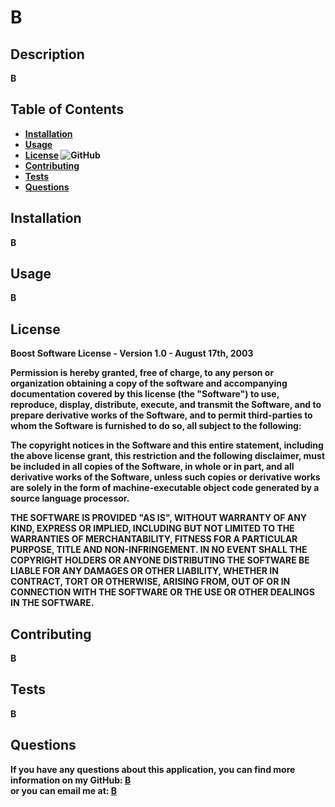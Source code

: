 # B <B>

## Description  
B

## Table of Contents 
- [Installation](#installation)
- [Usage](#usage)
- [License](#license) ![GitHub](https://img.shields.io/github/license/bdibil/first-repos?style=plastic)
- [Contributing](#contributing)
- [Tests](#Tests)
- [Questions](#Questions)

## Installation
B

## Usage    
B

## License 
Boost Software License - Version 1.0 - August 17th, 2003

Permission is hereby granted, free of charge, to any person or organization
obtaining a copy of the software and accompanying documentation covered by
this license (the "Software") to use, reproduce, display, distribute,
execute, and transmit the Software, and to prepare derivative works of the
Software, and to permit third-parties to whom the Software is furnished to
do so, all subject to the following:

The copyright notices in the Software and this entire statement, including
the above license grant, this restriction and the following disclaimer,
must be included in all copies of the Software, in whole or in part, and
all derivative works of the Software, unless such copies or derivative
works are solely in the form of machine-executable object code generated by
a source language processor.

THE SOFTWARE IS PROVIDED "AS IS", WITHOUT WARRANTY OF ANY KIND, EXPRESS OR
IMPLIED, INCLUDING BUT NOT LIMITED TO THE WARRANTIES OF MERCHANTABILITY,
FITNESS FOR A PARTICULAR PURPOSE, TITLE AND NON-INFRINGEMENT. IN NO EVENT
SHALL THE COPYRIGHT HOLDERS OR ANYONE DISTRIBUTING THE SOFTWARE BE LIABLE
FOR ANY DAMAGES OR OTHER LIABILITY, WHETHER IN CONTRACT, TORT OR OTHERWISE,
ARISING FROM, OUT OF OR IN CONNECTION WITH THE SOFTWARE OR THE USE OR OTHER
DEALINGS IN THE SOFTWARE.


## Contributing  
B

## Tests     
B


## Questions 
If you have any questions about this application, 
you can find more information on my GitHub: [B](https://github.com/B)  
or you can email me at: [B](mailto:B)  

